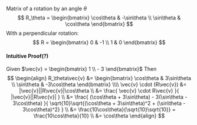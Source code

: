 Matrix of a rotation by an angle $\theta$
$$
R_\theta = 
	\begin{bmatrix}
		\cos\theta & -\sin\theta \\
		\sin\theta & \cos\theta
	\end{bmatrix}
$$
With a perpendicular rotation:
$$
	R =
	\begin{bmatrix}
		0 & -1 \\
		1 & 0
	\end{bmatrix}
$$

#### Intuitive Proof(?)
Given $\vec{v} = \begin{bmatrix} 1 \\ - 3 \end{bmatrix}$
Then
$$
\begin{align}
R_\theta\vec{v} &=
	\begin{bmatrix}
		\cos\theta & 3\sin\theta \\
		\sin\theta & -3\cos\theta
	\end{bmatrix}
\\\\
\vec{v} \cdot (R\vec{v}) &= |\vec{v}||R\vec{v}|\cos\theta
\\
&= \frac{ \vec{v} \cdot R\vec{v} }{ |\vec{v}||R\vec{v}| }
\\
&= \frac{ (\cos\theta + 3\sin\theta) - 3(\sin\theta - 3\cos\theta) }{ \sqrt{10}\sqrt{(\cos\theta + 3\sin\theta)^2 + (\sin\theta - 3\cos\theta)^2} }
\\
&= \frac{10\cos\theta}{\sqrt{10}\sqrt{10}} = \frac{10\cos\theta}{10}
\\
&= \cos\theta
\end{align}
$$